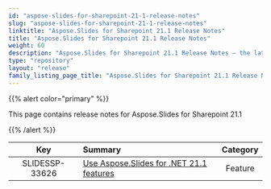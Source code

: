 ```yaml
---
id: "aspose-slides-for-sharepoint-21-1-release-notes"
slug: "aspose-slides-for-sharepoint-21-1-release-notes"
linktitle: "Aspose.Slides for Sharepoint 21.1 Release Notes"
title: "Aspose.Slides for Sharepoint 21.1 Release Notes"
weight: 60
description: "Aspose.Slides for Sharepoint 21.1 Release Notes – the latest updates and fixes."
type: "repository"
layout: "release"
family_listing_page_title: "Aspose.Slides for Sharepoint 21.1 Release Notes"
---
```


{{% alert color="primary" %}} 

This page contains release notes for Aspose.Slides for Sharepoint 21.1

{{% /alert %}} 

|**Key** |**Summary** |**Category** |
| :-: | :- | :-: |
|SLIDESSP-33626|[Use Aspose.Slides for .NET 21.1 features](/slides/net/release-notes/2021/aspose-slides-for-net-21-1-release-notes/)|Feature|


